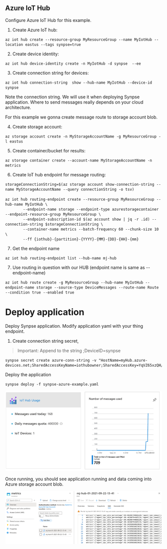 ## Azure IoT Hub 

Configure Azure IoT Hub for this example.

1. Create Azure IoT hub:
```
az iot hub create --resource-group MyResourceGroup --name MyIotHub --location eastus --tags synpse=true
```

2. Create device identity:
```
az iot hub device-identity create -n MyIotHub -d synpse  --ee
```

3. Create connection string for devices:
```
az iot hub connection-string  show --hub-name MyIotHub --device-id synpse
```

Note the connection string. We will use it when deploying Synpse application.
Where to send messages really depends on your cloud architecture.

For this example we gonna create message route to storage account blob.

4. Create storage account:
```
az storage account create -n MyStorageAccountName -g MyResourceGroup -l eastus
```

5. Create container/bucket for results:
```
az storage container create --account-name MyStorageAccountName -n metrics
```

6. Create IoT hub endpoint for message routing:
```
storageConnectionString=$(az storage account show-connection-string --name MyStorageAccountName --query connectionString -o tsv)

az iot hub routing-endpoint create --resource-group MyResourceGroup --hub-name MyIotHub \
        --endpoint-name storage --endpoint-type azurestoragecontainer --endpoint-resource-group MyResourceGroup \
        --endpoint-subscription-id $(az account show | jq -r .id) --connection-string $storageConnectionString \
        --container-name metrics --batch-frequency 60 --chunk-size 10 \
        --ff {iothub}-{partition}-{YYYY}-{MM}-{DD}-{HH}-{mm}
```

7. Get the endpoint name
```
az iot hub routing-endpoint list --hub-name mj-hub
```

7. Use routing in question with our HUB (endpoint name is same as --endpoint-name)
```
az iot hub route create -g MyResourceGroup --hub-name MyIotHub --endpoint-name storage --source-type DeviceMessages --route-name Route --condition true --enabled true
```

# Deploy application

Deploy Synpse application. Modify application yaml with your thing endpoint.

1. Create connection string secret, 

> Important: Append to the string ;DeviceID=synpse

```
synpse secret create azure-conn-string -v "HostName=myHub.azure-devices.net;SharedAccessKeyName=iothubowner;SharedAccessKey=YqVZ65xzQH/xxxxxxxxxxxxxxxx/xxxxxxxxxx;DeviceId=synpse"
```

Deploy the application

```
synpse deploy -f synpse-azure-example.yaml
```

![Message flow](assets/azure-messages.png)


Once running, you should see application running and data coming into Azure storage account blob.

![Storage blob](assets/azure-storage-account2.png)
